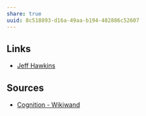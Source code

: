 ```yaml
---
share: true
uuid: 8c518893-d16a-49aa-b194-482886c52607
---
```


## Links

* [Jeff Hawkins](/undefined)

## Sources
* [Cognition - Wikiwand](https://www.wikiwand.com/en/Cognition)